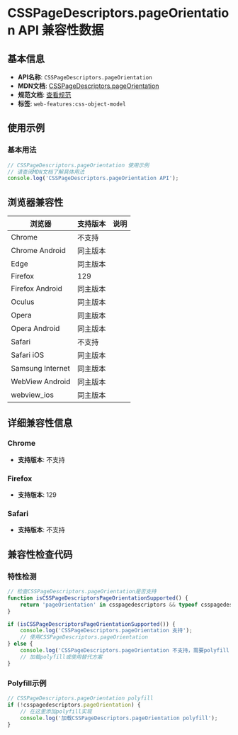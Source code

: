 # CSSPageDescriptors.pageOrientation API 兼容性数据

## 基本信息

- **API名称**: `CSSPageDescriptors.pageOrientation`
- **MDN文档**: [CSSPageDescriptors.pageOrientation](https://developer.mozilla.org/docs/Web/API/CSSPageDescriptors#pageorientation)
- **规范文档**: [查看规范](https://drafts.csswg.org/cssom/#dom-csspagedescriptors-pageorientation)
- **标签**: `web-features:css-object-model`

## 使用示例

### 基本用法

```javascript
// CSSPageDescriptors.pageOrientation 使用示例
// 请查阅MDN文档了解具体用法
console.log('CSSPageDescriptors.pageOrientation API');
```

## 浏览器兼容性

| 浏览器 | 支持版本 | 说明 |
|--------|----------|------|
| Chrome | 不支持 |  |
| Chrome Android | 同主版本 |  |
| Edge | 同主版本 |  |
| Firefox | 129 |  |
| Firefox Android | 同主版本 |  |
| Oculus | 同主版本 |  |
| Opera | 同主版本 |  |
| Opera Android | 同主版本 |  |
| Safari | 不支持 |  |
| Safari iOS | 同主版本 |  |
| Samsung Internet | 同主版本 |  |
| WebView Android | 同主版本 |  |
| webview_ios | 同主版本 |  |

## 详细兼容性信息

### Chrome

- **支持版本**: 不支持

### Firefox

- **支持版本**: 129

### Safari

- **支持版本**: 不支持

## 兼容性检查代码

### 特性检测

```javascript
// 检查CSSPageDescriptors.pageOrientation是否支持
function isCSSPageDescriptorsPageOrientationSupported() {
    return 'pageOrientation' in csspagedescriptors && typeof csspagedescriptors.pageOrientation === 'function';
}

if (isCSSPageDescriptorsPageOrientationSupported()) {
    console.log('CSSPageDescriptors.pageOrientation 支持');
    // 使用CSSPageDescriptors.pageOrientation
} else {
    console.log('CSSPageDescriptors.pageOrientation 不支持，需要polyfill');
    // 加载polyfill或使用替代方案
}
```

### Polyfill示例

```javascript
// CSSPageDescriptors.pageOrientation polyfill
if (!csspagedescriptors.pageOrientation) {
    // 在这里添加polyfill实现
    console.log('加载CSSPageDescriptors.pageOrientation polyfill');
}
```

